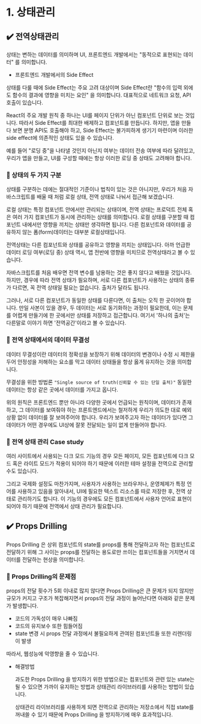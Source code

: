 # 1. 상태관리

## ✔️ 전역상태관리

상태는 변하는 데이터를 의미하며 UI, 프론트엔드 개발에서는 "동적으로 표현되는 데이터" 를 의미합니다.


- 프론트엔드 개발에서의 Side Effect

상태를 다룰 때에 Side Effect는 주요 고려 대상이며 Side Effect란 "함수의 입력 외에도 함수의 결과에 영향을 미치는 요인" 을 의미합니다. 대표적으로 네트워크 요청, API호출이 있습니다.

React의 주요 개발 원칙 중 하나는 UI를 페이지 단위가 아닌 컴포넌트 단위로 보는 것입니다. 따라서 Side Effect를 최대한 배제하고 컴포넌트를 만듭니다. 하지만, 앱을 만들다 보면 분명 API도 호출해야 하고, Side Effect는 불가피하게 생기기 마련이며 이러한 side effect에 의존적인 상태도 있을 수 있습니다.

예를 들어 "로딩 중"을 나타낼 것인지 아닌지 여부는 데이터 전송 여부에 따라 달려있고, 우리가 앱을 만들고, UI를 구성할 때에는 항상 이러한 로딩 중 상태도 고려해야 합니다.


### 🧐 상태의 두 가지 구분

상태를 구분하는 데에는 절대적인 기준이나 법칙이 있는 것은 아니지만, 우리가 처음 자바스크립트를 배울 때 처럼 로컬 상태, 전역 상태로 나눠서 접근해 보겠습니다.

로컬 상태는 특정 컴포넌트 안에서만 관리되는 상태이며, 전역 상태는 프로덕트 전체 혹은 여러 가지 컴포넌트가 동시에 관리하는 상태를 의미합니다. 로컬 상태를 구분할 때 컴포넌트 내에서만 영향을 끼치는 상태만 생각하면 됩니다. 다른 컴포넌트와 데이터를 공유하지 않는 폼(form)데이터는 대부분 로컬상태입니다. 

전역상태는 다른 컴포넌트와 상태를 공유하고 영향을 끼치는 상태입니다. 아까 언급한 데이터 로딩 여부(로딩 중) 상태 역시, 앱 전반에 영향을 미치므로 전역상태라고 볼 수 있습니다.

자바스크립트를 처음 배우면 전역 변수를 남용하는 것은 좋지 않다고 배웠을 것입니다. 하지만, 경우에 따라 전역 상태가 필요하며, 서로 다른 컴포넌트가 사용하는 상태의 종류가 다르면, 꼭 전역 상태일 필요는 없습니다. 출처가 달라도 됩니다.

그러나, 서로 다른 컴포넌트가 동일한 상태를 다룬다면, 이 출처는 오직 한 곳이어야 합니다. 만일 사본이 있을 경우, 두 데이터는 서로 동기화하는 과정이 필요한데, 이는 문제를 어렵게 만들기에 한 곳에서만 상태를 저장하고 접근합니다. 여기서 '하나의 출처'는 다른말로 이야기 하면 '전역공간'이라고 볼 수 있습니다.


### 🧐 전역 상태에서의 데이터 무결성

데이터 무결성이란 데이터의 정확성을 보장하기 위해 데이터의 변경이나 수정 시 제한을 두어 안정성을 저해하는 요소를 막고 데이터 상태들을 항상 옳게 유지하는 것을 의미합니다.

무결성을 위한 방법론 `"Single source of truth(신뢰할 수 있는 단일 출처)"` 동일한 데이터는 항상 같은 곳에서 데이터를 가지고 옵니다.

위의 원칙은 프론트엔드 뿐만 아니라 다양한 곳에서 언급되는 원칙이며, 데이터가 존재하고, 그 데이터를 보여줘야 하는 프론트엔드에서는 철저하게 우리가 의도한 대로 예외 상황 없이 데이터를 잘 보여주어야 합니다. 우리가 보여주고자 하는 데이터가 있다면 그 데이터가 어떤 경우에도 UI상에 잘못 전달되는 일이 없게 만들어야 합니다.


### 🧐 전역 상태 관리 Case study

여러 사이트에서 사용되는 다크 모드 기능의 경우 모든 페이지, 모든 컴포넌트에 다크 모드 혹은 라이트 모드가 적용이 되어야 하기 때문에 이러한 테마 설정을 전역으로 관리할 수도 있습니다.

그리고 국제화 설정도 마찬가지며, 사용자가 사용하는 브라우저나, 운영체제가 특정 언어를 사용하고 있음을 알아내서, UI에 필요한 텍스트 리소스를 따로 저장한 후, 전역 상태로 관리하기도 합니다. 이 기능의 경우에도 모든 컴포넌트에서 사용자 언어로 표현이 되어야 하기 때문에 전역에서 상태 관리가 필요합니다.


## ✔️ Props Drilling

Props Drilling 은 상위 컴포넌트의 state를 props를 통해 전달하고자 하는 컴포넌트로 전달하기 위해 그 사이는 props를 전달하는 용도로만 쓰이는 컴포넌트들을 거치면서 데이터를 전달하는 현상을 의미합니다.


### 🧐 Props Drilling의 문제점

props의 전달 횟수가 5회 이내로 많지 않다면 Props Drilling은 큰 문제가 되지 않지만 규모가 커지고 구조가 복잡해지면서 props의 전달 과정이 늘어난다면 아래와 같은 문제가 발생합니다.

- 코드의 가독성이 매우 나빠짐
- 코드의 유지보수 또한 힘들어짐
- state 변경 시 props 전달 과정에서 불필요하게 관여된 컴포넌트들 또한 리렌더링이 발생

따라서, 웹성능에 악영향을 줄 수 있습니다.

- 해결방법

    과도한 Props Drilling 을 방지하기 위한 방법으로는 컴포넌트와 관련 있는 state는 될 수 있으면 가까이 유지하는 방법과 상태관리 라이브러리를 사용하는 방법이 있습니다.
    
     상태관리 라이브러리를 사용하게 되면 전역으로 관리하는 저장소에서 직접 state를 꺼내쓸 수 있기 때문에 Props Drilling 을 방지하기에 매우 효과적입니다.